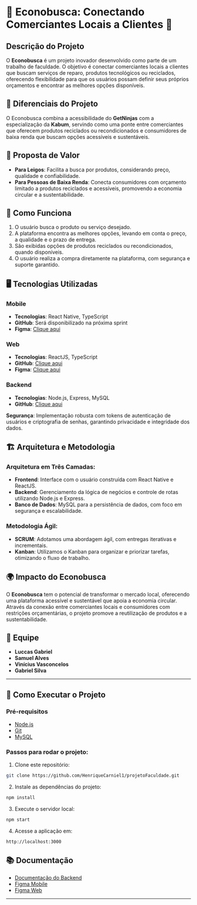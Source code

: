 # 🚀 Econobusca: Conectando Comerciantes Locais a Clientes 🚀

## Descrição do Projeto

O **Econobusca** é um projeto inovador desenvolvido como parte de um trabalho de faculdade. O objetivo é conectar comerciantes locais a clientes que buscam serviços de reparo, produtos tecnológicos ou reciclados, oferecendo flexibilidade para que os usuários possam definir seus próprios orçamentos e encontrar as melhores opções disponíveis.

## 🌟 Diferenciais do Projeto

O Econobusca combina a acessibilidade do **GetNinjas** com a especialização da **Kabum**, servindo como uma ponte entre comerciantes que oferecem produtos reciclados ou recondicionados e consumidores de baixa renda que buscam opções acessíveis e sustentáveis.

## 🎯 Proposta de Valor

- **Para Leigos**: Facilita a busca por produtos, considerando preço, qualidade e confiabilidade.
- **Para Pessoas de Baixa Renda**: Conecta consumidores com orçamento limitado a produtos reciclados e acessíveis, promovendo a economia circular e a sustentabilidade.

## 🔧 Como Funciona

1. O usuário busca o produto ou serviço desejado.
2. A plataforma encontra as melhores opções, levando em conta o preço, a qualidade e o prazo de entrega.
3. São exibidas opções de produtos reciclados ou recondicionados, quando disponíveis.
4. O usuário realiza a compra diretamente na plataforma, com segurança e suporte garantido.

## 🖥️ Tecnologias Utilizadas

### Mobile

- **Tecnologias**: React Native, TypeScript
- **GitHub**: Será disponibilizado na próxima sprint
- **Figma**: [Clique aqui](https://www.figma.com/proto/eQqZ1iKfYeg6Q6GRKXvxs3/Untitled?node-id=236-65&node-type=FRAME&t=zHXyDM2ZRTMCRoMO-1&scaling=min-zoom&content-scaling=fixed&page-id=0%3A1&starting-point-node-id=9%3A107)

### Web

- **Tecnologias**: ReactJS, TypeScript
- **GitHub**: [Clique aqui](https://github.com/HenriqueCarniell/Econobusca-Web)
- **Figma**: [Clique aqui](https://www.figma.com/proto/eQqZ1iKfYeg6Q6GRKXvxs3/Untitled?node-id=9-107&node-type=CANVAS&t=lzWKkOWByfnmu8AM-1&scaling=min-zoom&content-scaling=fixed&page-id=0%3A1&starting-point-node-id=9%3A107)

### Backend

- **Tecnologias**: Node.js, Express, MySQL
- **GitHub**: [Clique aqui](https://github.com/HenriqueCarniell/Econobusca-Backend)

**Segurança**: Implementação robusta com tokens de autenticação de usuários e criptografia de senhas, garantindo privacidade e integridade dos dados.

## 🏗️ Arquitetura e Metodologia

### Arquitetura em Três Camadas:

- **Frontend**: Interface com o usuário construída com React Native e ReactJS.
- **Backend**: Gerenciamento da lógica de negócios e controle de rotas utilizando Node.js e Express.
- **Banco de Dados**: MySQL para a persistência de dados, com foco em segurança e escalabilidade.

### Metodologia Ágil:

- **SCRUM**: Adotamos uma abordagem ágil, com entregas iterativas e incrementais.
- **Kanban**: Utilizamos o Kanban para organizar e priorizar tarefas, otimizando o fluxo de trabalho.

## 🌍 Impacto do Econobusca

O **Econobusca** tem o potencial de transformar o mercado local, oferecendo uma plataforma acessível e sustentável que apoia a economia circular. Através da conexão entre comerciantes locais e consumidores com restrições orçamentárias, o projeto promove a reutilização de produtos e a sustentabilidade.

## 👥 Equipe

- **Luccas Gabriel**
- **Samuel Alves**
- **Vinícius Vasconcelos**
- **Gabriel Silva**

---

## 📂 Como Executar o Projeto

### Pré-requisitos

- [Node.js](https://nodejs.org/)
- [Git](https://git-scm.com/)
- [MySQL](https://www.mysql.com/)

### Passos para rodar o projeto:

1. Clone este repositório:

```bash
git clone https://github.com/HenriqueCarniel1/projetoFaculdade.git
```

2. Instale as dependências do projeto:

```bash
npm install
```

3. Execute o servidor local:

```bash
npm start
```

4. Acesse a aplicação em:

```
http://localhost:3000
```

## 📚 Documentação

- [Documentação do Backend](https://github.com/HenriqueCarniell/Econobusca-Backend)
- [Figma Mobile](https://www.figma.com/file/dd3whEP3)
- [Figma Web](https://www.figma.com/file/db_NRW9f)

---
